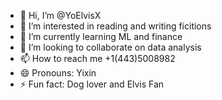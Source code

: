 - 👋 Hi, I’m @YoElvisX
- 👀 I’m interested in reading and writing ficitions
- 🌱 I’m currently learning ML and finance
- 💞️ I’m looking to collaborate on data analysis
- 📫 How to reach me +1(443)5008982
- 😄 Pronouns: Yixin
- ⚡ Fun fact: Dog lover and Elvis Fan

<!---
YoElvisX/YoElvisX is a ✨ special ✨ repository because its `README.md` (this file) appears on your GitHub profile.
You can click the Preview link to take a look at your changes.
--->
